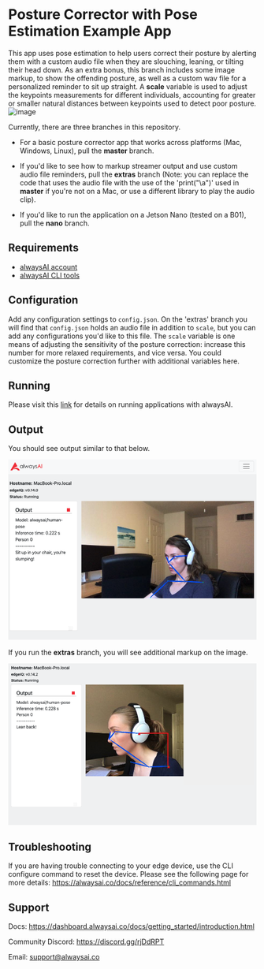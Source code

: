 # Posture Corrector with Pose Estimation Example App
This app uses pose estimation to help users correct their posture by alerting them with a custom audio file when they
are slouching, leaning, or tilting their head down. As an extra bonus, this branch includes some image markup, to show
the offending posture, as well as a custom wav file for a personalized reminder to sit up straight.
A **scale** variable is used to adjust the keypoints measurements for different individuals, accounting for greater or
smaller natural distances between keypoints used to detect poor posture.
![image](slump_comparison.png)

Currently, there are three branches in this repository. 
* For a basic posture corrector app that works across platforms (Mac, Windows, Linux), pull the **master** branch. 

* If you'd like to see how to markup streamer output and use custom audio file reminders, pull the **extras** branch (Note: you can replace the code that uses the audio file with the use of the 'print("\a")' used in **master** if you're not on a Mac, or use a different library to play the audio clip). 

* If you'd like to run the application on a Jetson Nano (tested on a B01), pull the **nano** branch.

## Requirements
- [alwaysAI account](https://alwaysai.co/auth?register=true)
- [alwaysAI CLI tools](https://dashboard.alwaysai.co/docs/getting_started/development_computer_setup.html)

## Configuration
Add any configuration settings to ```config.json```. On the 'extras' branch you will find that ```config.json``` holds an audio file in addition to ```scale```, but you can add any configurations you'd like to this file. The ```scale``` variable is one means of adjusting the sensitivity of the posture correction: increase this number for more relaxed requirements, and vice versa. You could customize the posture correction further with additional variables here.

## Running
 Please visit this [link](https://alwaysai.co/blog/building-and-deploying-apps-on-alwaysai) for details on running applications with alwaysAI.

 ## Output
 You should see output similar to that below.

![image](slump.png)

If you run the **extras** branch, you will see additional markup on the image.

![image](extra_lean.png)

## Troubleshooting
If you are having trouble connecting to your edge device, use the CLI configure command to reset the device.
Please see the following page for more details: https://alwaysai.co/docs/reference/cli_commands.html

## Support
Docs: https://dashboard.alwaysai.co/docs/getting_started/introduction.html

Community Discord: https://discord.gg/rjDdRPT

Email: support@alwaysai.co